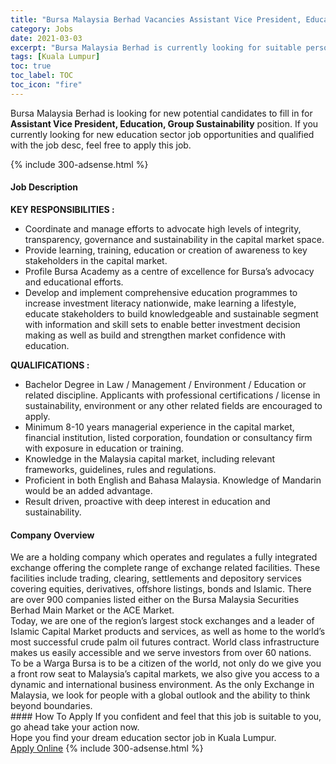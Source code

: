 ```yaml
---
title: "Bursa Malaysia Berhad Vacancies Assistant Vice President, Education, Group Sustainability" 
category: Jobs 
date: 2021-03-03 
excerpt: "Bursa Malaysia Berhad is currently looking for suitable person to fill in the Assistant Vice President, Education, Group Sustainability which positioned at Kuala Lumpur" 
tags: [Kuala Lumpur] 
toc: true 
toc_label: TOC 
toc_icon: "fire" 
--- 
```


<p>Bursa Malaysia Berhad is looking for new potential candidates to fill in for <b>Assistant Vice President, Education, Group Sustainability</b> position. If you currently looking for new education sector job opportunities and qualified with the job desc, feel free to apply this job.
</p>{% include 300-adsense.html %} 
 <div><div><h4>Job Description</h4></div><div><div><span><div><p><strong>KEY RESPONSIBILITIES :</strong></p><ul><li>Coordinate and manage efforts to advocate high levels of integrity, transparency, governance and sustainability in the capital market space.</li><li>Provide learning, training, education or creation of awareness to key stakeholders in the capital market.</li><li>Profile Bursa Academy as a centre of excellence for Bursa&#8217;s advocacy and educational efforts.</li><li>Develop and implement comprehensive education programmes to increase investment literacy nationwide, make learning a lifestyle, educate stakeholders to build knowledgeable and sustainable segment with information and skill sets to enable better investment decision making as well as build and strengthen market confidence with education.</li></ul><p><strong>QUALIFICATIONS :</strong></p><ul><li>Bachelor Degree in Law / Management / Environment / Education or related discipline. Applicants with professional certifications / license in sustainability, environment or any other related fields are encouraged to apply.</li><li>Minimum 8-10 years managerial experience in the capital market, financial institution, listed corporation, foundation or consultancy firm with exposure in education or training.</li><li>Knowledge in the Malaysia capital market, including relevant frameworks, guidelines, rules and regulations.</li><li>Proficient in both English and Bahasa Malaysia. Knowledge of Mandarin would be an added advantage.</li><li>Result driven, proactive with deep interest in education and sustainability.&#160;</li></ul></div></span></div></div></div> 
<div><div><h4>Company Overview</h4></div><div><div><span><div><div>
<div>We are a holding company which operates and regulates a fully integrated exchange offering the complete range of exchange related facilities. These facilities include trading, clearing, settlements and depository services covering equities, derivatives, offshore listings, bonds and Islamic. There are over 900 companies listed either on the Bursa Malaysia Securities Berhad Main Market or the ACE Market.</div>
<div>Today, we are one of the region&#8217;s largest stock exchanges and a leader of Islamic Capital Market products and services, as well as home to the world&#8217;s most successful crude palm oil futures contract. World class infrastructure makes us easily accessible and we serve investors from over 60 nations.</div>
<div>To be a Warga Bursa is to be a citizen of the world, not only do we give you a front row seat to Malaysia&#8217;s capital markets, we also give you access to a dynamic and international business environment. As the only Exchange in Malaysia, we look for people with a global outlook and the ability to think beyond boundaries.</div>
</div></div></span></div></div></div> 
#### How To Apply 
If you confident and feel that this job is suitable to you, go ahead take your action now. <br/> 
Hope you find your dream education sector job in Kuala Lumpur. <br/> 
<a href="https://www.jobstreet.com.my/en/job/assistant-vice-president-education-group-sustainability-4495803?jobId=jobstreet-my-job-4495803" class="btn btn--info" target="_blank" rel="nofollow noopenner">Apply Online</a> 
{% include 300-adsense.html %} 